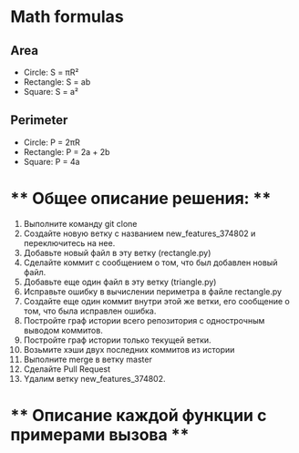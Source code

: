 # Math formulas
## Area
- Circle: S = πR²
- Rectangle: S = ab
- Square: S = a²

## Perimeter
- Circle: P = 2πR
- Rectangle: P = 2a + 2b
- Square: P = 4a
# ** Oбщее описание решения: **
 1) Выполните команду git clone 
 2) Создайте новую ветку с названием new_features_374802 и переключитесь на нее.
 3) Добавьте новый файл в эту ветку (rectangle.py)
 4) Сделайте коммит с сообщением о том, что был добавлен новый файл.
 5) Добавьте еще один файл в эту ветку (triangle.py)
 6) Исправьте ошибку в вычислении периметра в файле rectangle.py 
 7) Создайте еще один коммит внутри этой же ветки, его сообщение о том, что была исправлен ошибка.
 8) Постройте граф истории всего репозитория с однострочным выводом коммитов.
 9) Постройте граф истории только текущей ветки. 
 10) Возьмите хэши двух последних коммитов из истории 
 11) Выполните merge в ветку master
 12) Сделайте Pull Request
 13) Yдалим ветку new_features_374802.
# ** Oписание каждой функции с примерами вызова **
